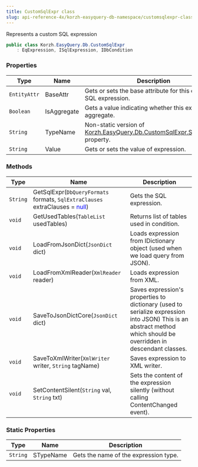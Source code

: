 ```yaml
---
title: CustomSqlExpr class
slug: api-reference-4x/korzh-easyquery-db-namespace/customsqlexpr-class
---
```



Represents a custom SQL expression
```csharp
public class Korzh.EasyQuery.Db.CustomSqlExpr
    : EqExpression, ISqlExpression, IDbCondition

```

### Properties

| Type | Name | Description | 
| --- | --- | --- | 
| `EntityAttr` | BaseAttr | Gets or sets the base attribute for this custom SQL expression. | 
| `Boolean` | IsAggregate | Gets a value indicating whether this expression is aggregate. | 
| `String` | TypeName | Non-static version of [Korzh.EasyQuery.Db.CustomSqlExpr.STypeName](/api-reference-4x/korzh-easyquery-db-namespace/customsqlexpr-class) property. | 
| `String` | Value | Gets or sets the value of expression. | 


### Methods

| Type | Name | Description | 
| --- | --- | --- | 
| `String` | GetSqlExpr(`DbQueryFormats` formats, `SqlExtraClauses` extraClauses = <span style='color: blue'>null</span>) | Gets the SQL expression. | 
| `void` | GetUsedTables(`TableList` usedTables) | Returns list of tables used in condition. | 
| `void` | LoadFromJsonDict(`JsonDict` dict) | Loads expression from IDictionary object (used when we load query from JSON). | 
| `void` | LoadFromXmlReader(`XmlReader` reader) | Loads expression from XML. | 
| `void` | SaveToJsonDictCore(`JsonDict` dict) | Saves expression's properties to dictionary (used to serialize expression into JSON)  This is an abstract method which should be overridden in descendant classes. | 
| `void` | SaveToXmlWriter(`XmlWriter` writer, `String` tagName) | Saves expression to XML writer. | 
| `void` | SetContentSilent(`String` val, `String` txt) | Sets the content of the expression silently (without calling ContentChanged event). | 


### Static Properties

| Type | Name | Description | 
| --- | --- | --- | 
| `String` | STypeName | Gets the name of the expression type. |